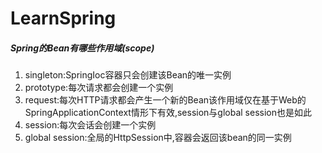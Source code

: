 # LearnSpring
##### Spring的Bean有哪些作用域(scope)
1. singleton:SpringIoc容器只会创建该Bean的唯一实例
2. prototype:每次请求都会创建一个实例
3. request:每次HTTP请求都会产生一个新的Bean该作用域仅在基于Web的
SpringApplicationContext情形下有效,session与global session也是如此
4. session:每次会话会创建一个实例
5. global session:全局的HttpSession中,容器会返回该bean的同一实例
